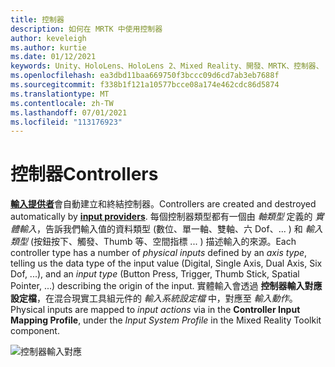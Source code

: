 ```yaml
---
title: 控制器
description: 如何在 MRTK 中使用控制器
author: keveleigh
ms.author: kurtie
ms.date: 01/12/2021
keywords: Unity、HoloLens、HoloLens 2、Mixed Reality、開發、MRTK、控制器、
ms.openlocfilehash: ea3dbd11baa669750f3bccc09d6cd7ab3eb7688f
ms.sourcegitcommit: f338b1f121a10577bcce08a174e462cdc86d5874
ms.translationtype: MT
ms.contentlocale: zh-TW
ms.lasthandoff: 07/01/2021
ms.locfileid: "113176923"
---
```

# <a name="controllers"></a><span data-ttu-id="63177-104">控制器</span><span class="sxs-lookup"><span data-stu-id="63177-104">Controllers</span></span>

<span data-ttu-id="63177-105">[**輸入提供者**](input-providers.md)會自動建立和終結控制器。</span><span class="sxs-lookup"><span data-stu-id="63177-105">Controllers are created and destroyed automatically by [**input providers**](input-providers.md).</span></span> <span data-ttu-id="63177-106">每個控制器類型都有一個由 *軸類型* 定義的 *實體輸入*，告訴我們輸入值的資料類型 (數位、單一軸、雙軸、六 Dof、... ) 和 *輸入類型* (按鈕按下、觸發、Thumb 等、空間指標 ... ) 描述輸入的來源。</span><span class="sxs-lookup"><span data-stu-id="63177-106">Each controller type has a number of *physical inputs* defined by an *axis type*, telling us the data type of the input value (Digital, Single Axis, Dual Axis, Six Dof, ...), and an *input type* (Button Press, Trigger, Thumb Stick, Spatial Pointer, ...) describing the origin of the input.</span></span> <span data-ttu-id="63177-107">實體輸入會透過 **控制器輸入對應設定檔**，在混合現實工具組元件的 *輸入系統設定檔* 中，對應至 *輸入動作*。</span><span class="sxs-lookup"><span data-stu-id="63177-107">Physical inputs are mapped to *input actions* via in the **Controller Input Mapping Profile**, under the *Input System Profile* in the Mixed Reality Toolkit component.</span></span>

![控制器輸入對應](../images/input/ControllerInputMapping.png)
